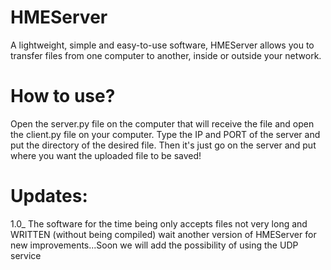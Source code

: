 # HMEServer
A lightweight, simple and easy-to-use software, HMEServer allows you to transfer files from one computer to another, inside or outside your network.


# How to use?
Open the server.py file on the computer that will receive the file and open the client.py file on your computer. Type the IP and PORT of the server and put the directory of the desired file. Then it's just go on the server and put where you want the uploaded file to be saved!

# Updates:
1.0_ The software for the time being only accepts files not very long and WRITTEN (without being compiled) wait another version of HMEServer for new improvements...Soon we will add the possibility of using the UDP service
